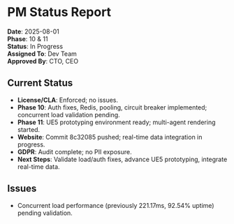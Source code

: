 # PM Status Report
**Date**: 2025-08-01  
**Phase**: 10 & 11  
**Status**: In Progress  
**Assigned To**: Dev Team  
**Approved By**: CTO, CEO  

## Current Status
- **License/CLA**: Enforced; no issues.
- **Phase 10**: Auth fixes, Redis, pooling, circuit breaker implemented; concurrent load validation pending.
- **Phase 11**: UE5 prototyping environment ready; multi-agent rendering started.
- **Website**: Commit 8c32085 pushed; real-time data integration in progress.
- **GDPR**: Audit complete; no PII exposure.
- **Next Steps**: Validate load/auth fixes, advance UE5 prototyping, integrate real-time data.

## Issues
- Concurrent load performance (previously 221.17ms, 92.54% uptime) pending validation. 
